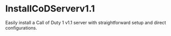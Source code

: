 # InstallCoDServerv1.1
Easily install a Call of Duty 1 v1.1 server with straightforward setup and direct configurations.
